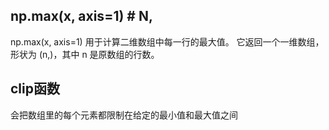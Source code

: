 ## np.max(x, axis=1) # N,
np.max(x, axis=1) 用于计算二维数组中每一行的最大值。
它返回一个一维数组，形状为 (n,)，其中 n 是原数组的行数。

## clip函数
会把数组里的每个元素都限制在给定的最小值和最大值之间